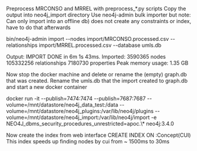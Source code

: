 Preprocess MRCONSO and MRREL with preprocess_*.py scripts
Copy the output into neo4j_import directory
Use neo4j-admin bulk importer but note:
Can only import into an offline db)
does not create any constraints or index, have to do that afterwards

bin/neo4j-admin import --nodes import/MRCONSO.processed.csv --relationships import/MRREL.processed.csv --database umls.db

Output:
IMPORT DONE in 6m 1s 43ms.
Imported:
  3590365 nodes
  105332256 relationships
  7180730 properties
Peak memory usage: 1.35 GB

Now stop the docker machine and delete or rename the (empty) graph.db that was created. Rename the umls.db that the import created to graph.db and start a new docker container

docker run -it --publish=7474:7474 --publish=7687:7687 --volume=/mnt/datastore/neo4j_data_test:/data --volume=/mnt/datastore/neo4j_plugins:/var/lib/neo4j/plugins --volume=/mnt/datastore/neo4j_import:/var/lib/neo4j/import -e NEO4J_dbms_security_procedures_unrestricted=apoc.\\\* neo4j:3.4.0

Now create the index from web interface
CREATE INDEX ON :Concept(CUI)
This index speeds up finding nodes by cui from ~ 1500ms to 30ms
